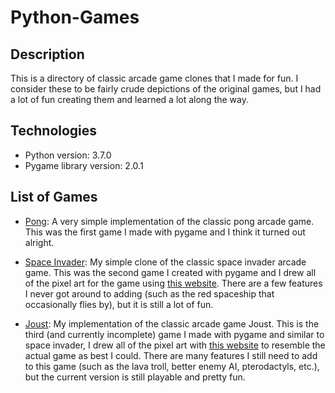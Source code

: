 # Python-Games

## Description
This is a directory of classic arcade game clones that I made for fun. I consider these to be 
fairly crude depictions of the original games, but I had a lot of fun creating them and learned
a lot along the way.

## Technologies
* Python version: 3.7.0
* Pygame library version: 2.0.1

## List of Games
* [Pong](https://github.com/jfawcet5/Python-Games/tree/main/Pong): A very simple implementation of the classic pong arcade game. This was the first game I made with pygame and I think it turned out alright.

* [Space Invader](https://github.com/jfawcet5/Python-Games/tree/main/SpaceInvader): My simple clone of the classic space invader arcade game. This was the second game I created with pygame and I drew all of the pixel art for the game using [this website](https://www.piskelapp.com/). There are a few features I never got around to adding (such as the red spaceship that occasionally flies by), but it is still a lot of fun.

* [Joust](https://github.com/jfawcet5/Python-Games/tree/main/Joust): My implementation of the classic arcade game Joust. This is the third (and currently incomplete) game I made with pygame and similar to space invader, I drew all of the pixel art with [this website](https://www.piskelapp.com/) to resemble the actual game as best I could. There are many features I still need to add to this game (such as the lava troll, better enemy AI, pterodactyls, etc.), but the current version is still playable and pretty fun. 
